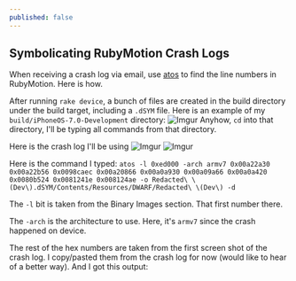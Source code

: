 ```yaml
---
published: false
---
```


## Symbolicating RubyMotion Crash Logs

When receiving a crash log via email, use [atos](https://developer.apple.com/library/mac/documentation/Darwin/Reference/ManPages/man1/atos.1.html) to find the line numbers in RubyMotion. Here is how.

After running `rake device`, a bunch of files are created in the build directory under the build target, including a `.dSYM` file. Here is an example of my `build/iPhoneOS-7.0-Development` directory: ![Imgur](http://i.imgur.com/Nas5e5N.png) Anyhow, `cd` into that directory, I'll be typing all commands from that directory.

Here is the crash log I'll be using ![Imgur](http://i.imgur.com/HLXbG1I.png) ![Imgur](http://i.imgur.com/vryfvTl.png)

Here is the command I typed: `atos -l 0xed000 -arch armv7 0x00a22a30 0x00a22b56 0x0098caec 0x00a20866 0x00a0a930 0x00a09a66 0x00a0a420 0x0080b524 0x0081241e 0x008124ae -o Redacted\ \(Dev\).dSYM/Contents/Resources/DWARF/Redacted\ \(Dev\) -d`

The `-l` bit is taken from the Binary Images section. That first number there.

The `-arch` is the architecture to use. Here, it's `armv7` since the crash happened on device.

The rest of the hex numbers are taken from the first screen shot of the crash log. I copy/pasted them from the crash log for now (would like to hear of a better way). And I got this output: